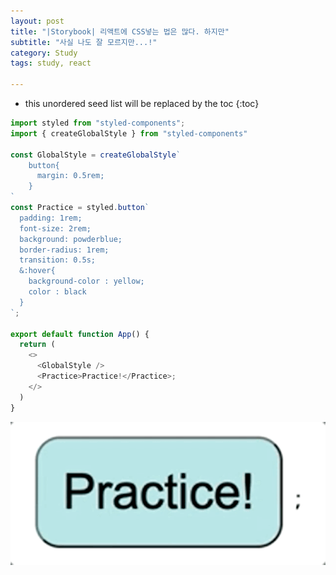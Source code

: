 ```yaml
---
layout: post
title: "|Storybook| 리액트에 CSS넣는 법은 많다. 하지만"
subtitle: "사실 나도 잘 모르지만...!"
category: Study
tags: study, react

---
```


* this unordered seed list will be replaced by the toc
{:toc}

<!--more-->

```JavaScript
import styled from "styled-components";
import { createGlobalStyle } from "styled-components"

const GlobalStyle = createGlobalStyle`
    button{
      margin: 0.5rem;
    }
`
const Practice = styled.button`
  padding: 1rem;
  font-size: 2rem;
  background: powderblue;
  border-radius: 1rem;
  transition: 0.5s;
  &:hover{  
    background-color : yellow;
    color : black
  }
`;

export default function App() {
  return (
    <>
      <GlobalStyle />
      <Practice>Practice!</Practice>;
    </>
  )
}

```
![결과물은](/assets/img/2022-12-22/practice.gif)